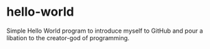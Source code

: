 # hello-world
Simple Hello World program to introduce myself to GitHub and pour a libation to the creator-god of programming.
